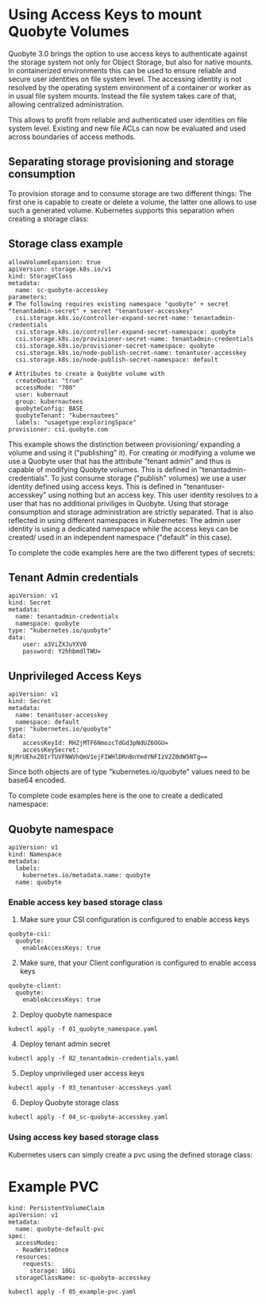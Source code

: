 # Using Access Keys to mount Quobyte Volumes

Quobyte 3.0 brings the option to use access keys to authenticate against 
the storage system not only for Object Storage, but also for native mounts.
In containerized environments this can be used to ensure reliable and secure user 
identities on file system level.
The accessing identity is not resolved by the operating system 
environment of a container or worker as in usual file system mounts. Instead the file system
takes care of that, allowing centralized administration.

This allows to profit from reliable and authenticated user identities on file system level. 
Existing and new file ACLs can now be evaluated and used across boundaries of access methods.


## Separating storage provisioning and storage consumption

To provision storage and to consume storage are two different things:
The first one is capable to create or delete a volume, the latter one 
allows to use such a generated volume. 
Kubernetes supports this separation when creating a storage class:

## Storage class example

```
allowVolumeExpansion: true
apiVersion: storage.k8s.io/v1
kind: StorageClass
metadata:
  name: sc-quobyte-accesskey
parameters:
# The following requires existing namespace "quobyte" + secret "tenantadmin-secret" + secret "tenantuser-accesskey"
  csi.storage.k8s.io/controller-expand-secret-name: tenantadmin-credentials
  csi.storage.k8s.io/controller-expand-secret-namespace: quobyte
  csi.storage.k8s.io/provisioner-secret-name: tenantadmin-credentials
  csi.storage.k8s.io/provisioner-secret-namespace: quobyte
  csi.storage.k8s.io/node-publish-secret-name: tenantuser-accesskey
  csi.storage.k8s.io/node-publish-secret-namespace: default 

# Attributes to create a Quoybte volume with
  createQuota: "true"
  accessMode: "700"
  user: kubernaut 
  group: kubernautees
  quobyteConfig: BASE
  quobyteTenant: "kubernautees"  
  labels: "usagetype:exploringSpace"
provisioner: csi.quobyte.com
```

This example shows the distinction between provisioning/ expanding a volume and using it ("publishing" it).
For creating or modifying a volume we use a Quobyte user that has the attribute "tenant admin" and thus 
is capable of modifying Quobyte volumes. This is defined in "tenantadmin-credentials". 
To just consume storage ("publish" volumes) we use a user identity defined using access keys. This is defined in "tenantuser-accesskey" using nothing but an access key. This user identity resolves to a user that has no additional priviliges in Quobyte. 
Using that storage consumption and storage administration are strictly separated. That is also reflected in using different namespaces in Kubernetes: 
The admin user identity is using a dedicated namespace while the access keys can be created/ used in an independent namespace ("default" in this case).

To complete the code examples here are the two different types of secrets:

## Tenant Admin credentials

```
apiVersion: v1
kind: Secret
metadata:
  name: tenantadmin-credentials
  namespace: quobyte
type: "kubernetes.io/quobyte"
data:
    user: a3ViZXJuYXV0 
    password: Y2hhbmdlTWU= 
```

## Unprivileged Access Keys 

```
apiVersion: v1
kind: Secret
metadata:
  name: tenantuser-accesskey
  namespace: default
type: "kubernetes.io/quobyte"
data:
    accessKeyId: RHZjMTF6NmozcTdGd3pNdUZ6OGU= 
    accessKeySecret: NjMrUEhxZ0IrTUVFNWVhQmV1ejFIWHlDRnBnYmdYNFIzV2Z0dW5NTg== 
```

Since both objects are of type "kubernetes.io/quobyte" values need to be base64 
encoded.

To complete code examples here is the one to create a dedicated namespace:

## Quobyte namespace

```
apiVersion: v1
kind: Namespace
metadata:
  labels:
    kubernetes.io/metadata.name: quobyte
  name: quobyte
```

### Enable access key based storage class

1. Make sure your CSI configuration is configured to enable access keys

```
quobyte-csi:
  quobyte: 
    enableAccessKeys: true
```
2. Make sure, that your Client configuration is configured to enable access keys
```
quobyte-client:
  quobyte: 
    enableAccessKeys: true
```

2. Deploy quobyte namespace
```
kubectl apply -f 01_quobyte_namespace.yaml
```
4. Deploy tenant admin secret
```
kubectl apply -f 02_tenantadmin-credentials.yaml
```
5. Deploy unprivileged user access keys
```
kubectl apply -f 03_tenantuser-accesskeys.yaml
```
6. Deploy Quobyte storage class
```
kubectl apply -f 04_sc-quobyte-accesskey.yaml
```

### Using access key based storage class

Kubernetes users can simply create a pvc using the defined storage class:

# Example PVC

```
kind: PersistentVolumeClaim
apiVersion: v1
metadata:
  name: quobyte-default-pvc
spec:
  accessModes:
  - ReadWriteOnce
  resources:
    requests:
      storage: 10Gi
  storageClassName: sc-quobyte-accesskey 
```

```
kubectl apply -f 05_example-pvc.yaml
```

